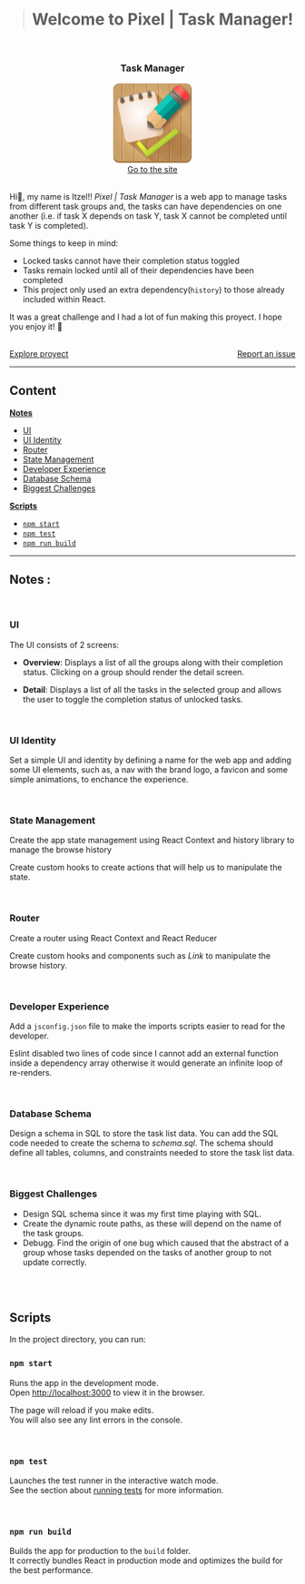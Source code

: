 ># Welcome to Pixel | Task Manager!

<br />
<div align="center">
  <h3 align="center"><b>Task Manager</b></h3>
<a href="https://pixel-task-manager.herokuapp.com/">
    <img src="public/logo.webp" alt="Logo" width="140">
</a>
</div>
<div align="center">
  <a href="https://pixel-task-manager.herokuapp.com/">Go to the site</a>
</div>
<br/>
<div>
  <p>
Hi👋, my name is Itzel!!  <em>Pixel | Task Manager</em> is a web app to manage tasks from different task groups and, the tasks can have dependencies on one another (i.e. if task X depends on task Y, task X cannot be completed until task Y is completed).    
</p> 

<p>
Some things to keep in mind:

* Locked tasks cannot have their completion status toggled
* Tasks remain locked until all of their dependencies have been completed
* This project only used an extra dependency(`history`) to those already included within React.

 It was a great challenge and I had a lot of fun making this proyect. I hope you enjoy it! 🚀
 </p>

 <br />
    <a style="float:left" href="https://github.com/iampixel/pixel-taskmanager/tree/master/components" >Explore proyect</a>
    <a style="float:right" href="https://github.com/iampixel/pixel-taskmanager/issues">Report an issue</a>
  </div>

 <br />

---

## **Content**

[**Notes**](#notes)
  - [UI](#ui)
  - [UI Identity](#ui-identity)
  - [Router](#router)
  - [State Management](#state-management)
  - [Developer Experience](#developer-experience)
  - [Database Schema](#database-schema)
  - [Biggest Challenges](#biggest-challenges)
  
[**Scripts**](#scripts)
  - [`npm start`](#npm-start)
  - [`npm test`](#npm-test)
  - [`npm run build`](#npm-run-build)

---

## **Notes :**

<br/>

### **UI**

The UI consists of 2 screens:

* **Overview**: Displays a list of all the groups along with their completion status. Clicking on 
  a group should render the detail screen.

* **Detail**: Displays a list of all the tasks in the selected group and allows the user to toggle 
  the completion status of unlocked tasks.

</br>

### **UI Identity**

Set a simple UI and identity by defining a name for the web app and adding some UI elements, such as, a nav with the brand logo, a favicon and some simple animations, to enchance the experience. 

</br>

### **State Management**

Create the app state management using React Context and history library to manage the browse history

Create custom hooks to create actions that will help us to manipulate the state.

</br>

### **Router**

Create a router using React Context and React Reducer

Create custom hooks and components such as _Link_ to manipulate the browse history.

</br>

### **Developer Experience**

Add a `jsconfig.json` file to make the imports scripts easier to read for the developer.

Eslint disabled two lines of code since I cannot add an external function inside a dependency array otherwise it would generate an infinite loop of re-renders.

</br>

### **Database Schema**

Design a schema in SQL to store the task list data. You can add the SQL code needed to create
the schema to _schema.sql_. The schema should define all tables, columns, and constraints needed
to store the task list data.

</br>

### **Biggest Challenges**

* Design SQL schema since it was my first time playing with SQL.
* Create the dynamic route paths, as these will depend on the name of the task groups.
* Debugg. Find the origin of one bug which caused that the abstract of a group whose tasks depended on the tasks of another group to not update correctly.
  
</br>

</br>

## **Scripts**

In the project directory, you can run:

### `npm start`

Runs the app in the development mode.\
Open [http://localhost:3000](http://localhost:3000) to view it in the browser.

The page will reload if you make edits.\
You will also see any lint errors in the console.

</br>

### `npm test`

Launches the test runner in the interactive watch mode.\
See the section about [running tests](https://facebook.github.io/create-react-app/docs/running-tests) for more information.

</br>

### `npm run build`

Builds the app for production to the `build` folder.\
It correctly bundles React in production mode and optimizes the build for the best performance.
